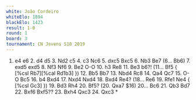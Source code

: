 ```yaml
---
white: João Cordeiro
whiteElo: 1894
blackElo: 1423
result: 1-0
round: 1
board: 3
tournament: CN Jovens S18 2019
---
```


1. e4 e6 2. d4 d5 3. Nd2 c5 4. c3 Nc6 5. dxc5 Bxc5 6. Nb3 Be7 (6... Bb6) 7. exd5 exd5 8. Nf3 Nf6 9. Be2 O-O 10. h3 Re8 11. Be3 b6?! (11... Bf5 { [%csl Rb7][%cal Rd1b3] }) 12. Bb5 Bb7 13. Nbd4 Rc8 14. Qa4 Qc7 15. O-O Bc5 16. b4 Bxd4 17. Nxd4 Nxd4 18. Bxd4 Re4? (18... Re6 19. Rfe1 Ne4 { [%csl Gc3] }) 19. Bd3 Rh4 20. Bf5? (20. Qxa7 $16) 20... Bc6 21. Qb3 Bd7 22. Bxf6 Bxf5?? 23. Bxh4 Qxc3 24. Qxc3 *

